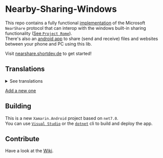 # Nearby-Sharing-Windows
This repo contains a fully functional [implementation](ShortDev.Microsoft.ConnectedDevices.NearShare/) of the Microsoft `NearShare` protocol that can interop with the windows built-in sharing functionality ([See `Project Rome`]( https://github.com/microsoft/project-rome)).   
There's also an [android app](Nearby%20Sharing%20Windows/) to share (send and receive) files and websites between your phone and PC using this lib.

Visit [nearshare.shortdev.de](https://nearshare.shortdev.de) to get started!

## Translations

<details>
 <summary>See translations</summary>
 
 - German
 - Spanish
 - Russian
 - Ukrainian
 - Chinese (Simplified)
 - French
 - Romanian
 - Polish
 
</details>

[Add a new one](https://github.com/ShortDevelopment/Nearby-Sharing-Windows/wiki/Contributing#add-translation)

## Building
This is a new `Xamarin.Android` project based on `net7.0`.   
You can use [`Visual Studio`](https://visualstudio.microsoft.com/de/) or the [`dotnet`](https://dotnet.microsoft.com/en-us/download) cli to build and deploy the app.

## Contribute
Have a look at the [Wiki](https://github.com/ShortDevelopment/Nearby-Sharing-Windows/wiki/Contributing).
